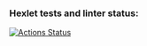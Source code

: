 ### Hexlet tests and linter status:
[![Actions Status](https://github.com/SibirskayaDaria/frontend-project-44/workflows/hexlet-check/badge.svg)](https://github.com/SibirskayaDaria/frontend-project-44/actions)

